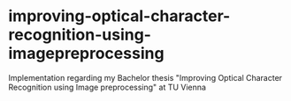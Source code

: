 # improving-optical-character-recognition-using-imagepreprocessing
Implementation regarding my Bachelor thesis "Improving Optical Character Recognition using Image preprocessing" at TU Vienna

